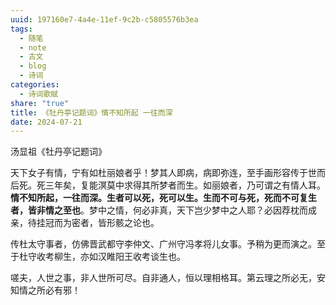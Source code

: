 ```yaml
---
uuid: 197160e7-4a4e-11ef-9c2b-c5805576b3ea
tags:
  - 随笔
  - note
  - 古文
  - blog
  - 诗词
categories:
  - 诗词歌赋
share: "true"
title: 《牡丹亭记题词》情不知所起 一往而深
date: 2024-07-21
---
```


汤显祖《牡丹亭记题词》

天下女子有情，宁有如杜丽娘者乎！梦其人即病，病即弥连，至手画形容传于世而后死。死三年矣，复能溟莫中求得其所梦者而生。如丽娘者，乃可谓之有情人耳。**情不知所起，一往而深。生者可以死，死可以生。生而不可与死，死而不可复生者，皆非情之至也**。梦中之情，何必非真，天下岂少梦中之人耶？必因荐枕而成亲，待挂冠而为密者，皆形骸之论也。

传杜太守事者，仿佛晋武都守李仲文、广州守冯孝将儿女事。予稍为更而演之。至于杜守收考柳生，亦如汉睢阳王收考谈生也。

嗟夫，人世之事，非人世所可尽。自非通人，恒以理相格耳。第云理之所必无，安知情之所必有邪！
